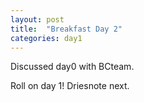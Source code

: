 ```yaml
---
layout: post
title:  "Breakfast Day 2"
categories: day1
---
```


Discussed day0 with BCteam.

Roll on day 1! Driesnote next.